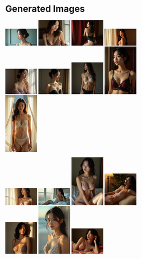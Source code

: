 # Generated Images



<img src="2025_08_04_01.webp" width="100"/> <img src="2025_08_04_02.webp" width="100"/> <img src="2025_08_04_03.webp" width="100"/> <img src="2025_08_04_04.webp" width="100"/> <img src="2025_08_04_05.webp" width="100"/> <img src="2025_08_04_06.webp" width="100"/> <img src="2025_08_04_07.webp" width="100"/> <img src="2025_08_04_08.webp" width="100"/> <img src="2025_08_04_09.webp" width="100"/>

<img src="2025_08_04_10.webp" width="100"/> <img src="2025_08_04_11.webp" width="100"/> <img src="2025_08_04_12.webp" width="100"/> <img src="2025_08_04_13.webp" width="100"/> <img src="2025_08_04_14.webp" width="100"/> <img src="2025_08_04_15.webp" width="100"/> <img src="2025_08_04_16.webp" width="100"/>